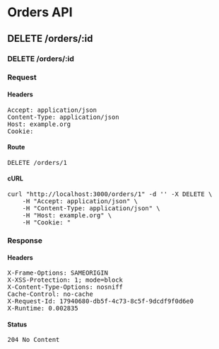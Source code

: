 # Orders API

## DELETE /orders/:id

### DELETE /orders/:id
### Request

#### Headers

<pre>Accept: application/json
Content-Type: application/json
Host: example.org
Cookie: </pre>

#### Route

<pre>DELETE /orders/1</pre>

#### cURL

<pre class="request">curl &quot;http://localhost:3000/orders/1&quot; -d &#39;&#39; -X DELETE \
	-H &quot;Accept: application/json&quot; \
	-H &quot;Content-Type: application/json&quot; \
	-H &quot;Host: example.org&quot; \
	-H &quot;Cookie: &quot;</pre>

### Response

#### Headers

<pre>X-Frame-Options: SAMEORIGIN
X-XSS-Protection: 1; mode=block
X-Content-Type-Options: nosniff
Cache-Control: no-cache
X-Request-Id: 17940680-db5f-4c73-8c5f-9dcdf9f0d6e0
X-Runtime: 0.002835</pre>

#### Status

<pre>204 No Content</pre>

